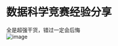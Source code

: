 # 数据科学竞赛经验分享
全是超强干货，错过一定会后悔  
![image](https://github.com/yzkang/My-Data-Competition-Experience/blob/master/figures/数据科学竞赛经验分享.png)
